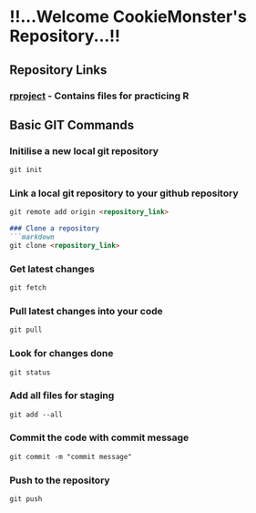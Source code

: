   
# !!...Welcome CookieMonster's Repository...!!

## Repository Links

### [rproject](https://kunal15abc.github.io/rproject/) - Contains files for practicing R

## Basic GIT Commands

### Initilise a new local git repository
```markdown
git init
```
### Link a local git repository to your github repository
```markdown
git remote add origin <repository_link>

### Clone a repository
```markdown
git clone <repository_link>
```

### Get latest changes
```markdown
git fetch
```

### Pull latest changes into your code
```markdown
git pull
```

### Look for changes done
```markdown
git status
```

### Add all files for staging
```markdown
git add --all
```

### Commit the code with commit message
```markdown
git commit -m "commit message"
```

### Push to the repository
```markdown
git push
```
